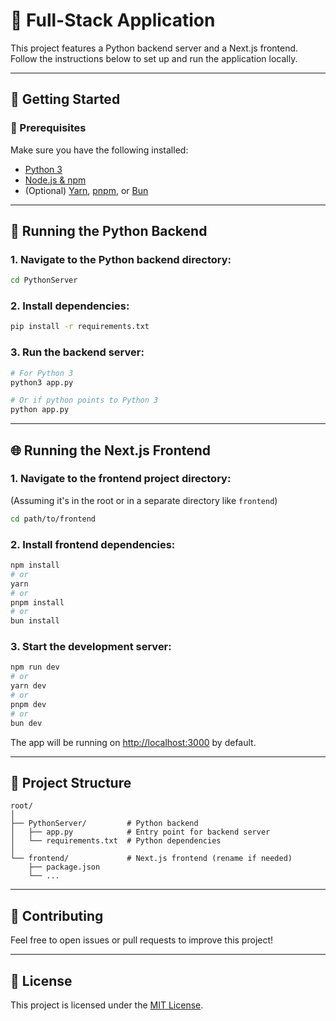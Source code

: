
# 🧠 Full-Stack Application

This project features a Python backend server and a Next.js frontend. Follow the instructions below to set up and run the application locally.

---

## 🚀 Getting Started

### 🔧 Prerequisites

Make sure you have the following installed:

- [Python 3](https://www.python.org/downloads/)
- [Node.js & npm](https://nodejs.org/)
- (Optional) [Yarn](https://yarnpkg.com/), [pnpm](https://pnpm.io/), or [Bun](https://bun.sh/)

---

## 🐍 Running the Python Backend

### 1. Navigate to the Python backend directory:
```bash
cd PythonServer
```

### 2. Install dependencies:
```bash
pip install -r requirements.txt
```

### 3. Run the backend server:
```bash
# For Python 3
python3 app.py

# Or if python points to Python 3
python app.py
```

---

## 🌐 Running the Next.js Frontend

### 1. Navigate to the frontend project directory:
(Assuming it's in the root or in a separate directory like `frontend`)

```bash
cd path/to/frontend
```

### 2. Install frontend dependencies:
```bash
npm install
# or
yarn
# or
pnpm install
# or
bun install
```

### 3. Start the development server:
```bash
npm run dev
# or
yarn dev
# or
pnpm dev
# or
bun dev
```

The app will be running on [http://localhost:3000](http://localhost:3000) by default.

---

## 📁 Project Structure

```
root/
│
├── PythonServer/         # Python backend
│   ├── app.py            # Entry point for backend server
│   └── requirements.txt  # Python dependencies
│
└── frontend/             # Next.js frontend (rename if needed)
    ├── package.json
    └── ...
```

---

## 💬 Contributing

Feel free to open issues or pull requests to improve this project!

---

## 📄 License

This project is licensed under the [MIT License](LICENSE).
